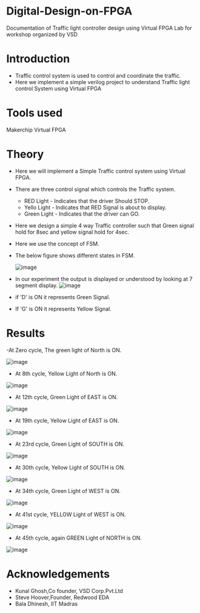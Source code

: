 # Digital-Design-on-FPGA
Documentation of Traffic light controller design using Virtual FPGA Lab for workshop organized by VSD

# Introduction
- Traffic control system is used to control and coordinate the traffic.
- Here we implement a simple verilog project to understand Traffic light control System using Virtual FPGA

# Tools used
Makerchip Virtual FPGA

# Theory
- Here we will implement a Simple Traffic control system using Virtual FPGA.
- There are three control signal which controls the Traffic system.
  - RED Light   - Indicates that the driver Should STOP.
  - Yello Light - Indicates that RED Signal is about to display.
  - Green Light - Indicates that the driver can GO.
- Here we design a simple 4 way Traffic controller such that Green signal hold for 8sec and yellow signal hold for 4sec.
- Here we use the concept of FSM.
- The below figure shows different states in FSM.


    ![image](https://user-images.githubusercontent.com/71406141/138126908-d4f4ac03-e3fe-4d42-9d63-147145b2fe50.png)
    
- In our experiment the output is displayed or understood by looking at 7 segment display.
![image](https://user-images.githubusercontent.com/71406141/138131919-f8f52a8b-6588-40b5-9d62-edab47aecf8c.png)
- if 'D' is ON it represents Green Signal.
- If 'G' is ON it represents Yellow Signal.
 
 
 # Results
 
 -At Zero cycle, The green light of North is ON.
 
 
![image](https://user-images.githubusercontent.com/71406141/138138319-38a40cf6-a039-41df-a7f9-f13cdf09a480.png)

 
 - At 8th cycle, Yellow Light of North is ON.
 
 
 ![image](https://user-images.githubusercontent.com/71406141/138138431-1293293a-8a57-4b0a-bb64-05c5228f07a8.png)
 
 
 - At 12th cycle, Green Light of EAST is ON.


 ![image](https://user-images.githubusercontent.com/71406141/138138497-31396e02-287e-4d4f-859e-e82772db4420.png)
 
 
 - At 19th cycle, Yellow Light of EAST is ON.
 
 
 ![image](https://user-images.githubusercontent.com/71406141/138138557-6abd7f4b-c331-4420-a133-f292f7c95923.png)
 
 
 - At 23rd cycle, Green Light of SOUTH is ON.
 
 
 ![image](https://user-images.githubusercontent.com/71406141/138138606-f8058f15-b616-4fa8-8136-81261cce89fa.png)
 
 
 - At 30th cycle, Yellow Light of SOUTH is ON.
 
 
 ![image](https://user-images.githubusercontent.com/71406141/138138678-a50bda45-232e-4b3d-8861-fc49ba570a3f.png)


 - At 34th cycle, Green Light of WEST is ON.
 
 
 ![image](https://user-images.githubusercontent.com/71406141/138138718-0435a6f3-9975-4c67-8692-c8211ee98808.png)


 - At 41st cycle, YELLOW Light of WEST is ON.
 
 
 ![image](https://user-images.githubusercontent.com/71406141/138138792-5808eeb5-e56a-449f-8a99-fa8fe49d354a.png)

 
 - At 45th cycle, again GREEN Light of NORTH is ON.
 
 
 ![image](https://user-images.githubusercontent.com/71406141/138138181-4b966475-2a1c-44fc-bc56-0a19635f3952.png)

# Acknowledgements
- Kunal Ghosh,Co founder, VSD Corp.Pvt.Ltd
- Steve Hoover,Founder, Redwood EDA
- Bala Dhinesh, IIT Madras

 
 






    

